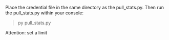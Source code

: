 Place the credential file in the same directory as the pull_stats.py.
Then run the pull_stats.py within your console:
> py pull_stats.py

Attention: set a limit